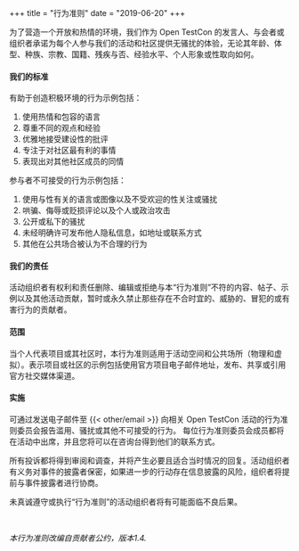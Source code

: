 +++
title = "行为准则"
date = "2019-06-20"
+++

为了营造一个开放和热情的环境，我们作为 Open TestCon 的发言人、与会者或组织者承诺为每个人参与我们的活动和社区提供无骚扰的体验，无论其年龄、体型、种族、宗教、国籍、残疾与否、经验水平、个人形象或性取向如何。

<!--more-->

#### 我们的标准

有助于创造积极环境的行为示例包括：

1. 使用热情和包容的语言
1. 尊重不同的观点和经验
1. 优雅地接受建设性的批评
1. 专注于对社区最有利的事情
1. 表现出对其他社区成员的同情

参与者不可接受的行为示例包括：

1. 使用与性有关的语言或图像以及不受欢迎的性关注或骚扰
2. 哄骗、侮辱或贬损评论以及个人或政治攻击
3. 公开或私下的骚扰
4. 未经明确许可发布他人隐私信息，如地址或联系方式
5. 其他在公共场合被认为不合理的行为

#### 我们的责任

活动组织者有权利和责任删除、编辑或拒绝与本“行为准则”不符的内容、帖子、示例以及其他活动贡献，暂时或永久禁止那些存在不合时宜的、威胁的、冒犯的或有害行为的贡献者。

#### 范围

当个人代表项目或其社区时，本行为准则适用于活动空间和公共场所（物理和虚拟）。表示项目或社区的示例包括使用官方项目电子邮件地址，发布、共享或引用官方社交媒体渠道。

#### 实施

可通过发送电子邮件至 {{< other/email >}} 向相关 Open TestCon 活动的行为准则委员会报告滥用、骚扰或其他不可接受的行为。 每位行为准则委员会成员都将在活动中出席，并且您将可以在咨询台得到他们的联系方式。

所有投诉都将得到审阅和调查，并将产生必要且适合当时情况的回复。活动组织者有义务对事件的披露者保密，如果进一步的行动存在信息披露的风险，组织者将提前与事件披露者进行协商。

未真诚遵守或执行“行为准则”的活动组织者将有可能面临不良后果。

<br>

<p class="right"><em>本行为准则改编自贡献者公约，版本1.4.</em></p>

<br><br>
